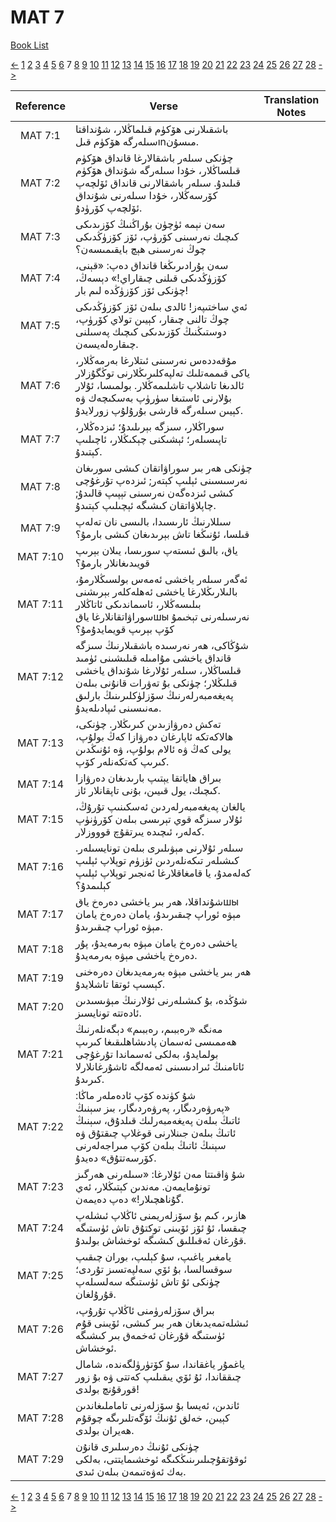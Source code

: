 # MAT 7
[Book List](../README.md)

[<-](./chapter_6.md) [1](./chapter_1.md) [2](./chapter_2.md) [3](./chapter_3.md) [4](./chapter_4.md) [5](./chapter_5.md) [6](./chapter_6.md) 7 [8](./chapter_8.md) [9](./chapter_9.md) [10](./chapter_10.md) [11](./chapter_11.md) [12](./chapter_12.md) [13](./chapter_13.md) [14](./chapter_14.md) [15](./chapter_15.md) [16](./chapter_16.md) [17](./chapter_17.md) [18](./chapter_18.md) [19](./chapter_19.md) [20](./chapter_20.md) [21](./chapter_21.md) [22](./chapter_22.md) [23](./chapter_23.md) [24](./chapter_24.md) [25](./chapter_25.md) [26](./chapter_26.md) [27](./chapter_27.md) [28](./chapter_28.md) [->](./chapter_8.md)

| Reference | Verse | Translation Notes |
|:---------:|-------|-------------------|
|MAT 7:1|باشقىلارنى ھۆكۈم قىلماڭلار، شۇنداقتا سىلەرگە ھۆكۈم قىلınمىسۇن.||
|MAT 7:2|چۈنكى سىلەر باشقالارغا قانداق ھۆكۈم قىلساڭلار، خۇدا سىلەرگە شۇنداق ھۆكۈم قىلىدۇ. سىلەر باشقالارنى قانداق ئۆلچەپ كۆرسەڭلار، خۇدا سىلەرنى شۇنداق ئۆلچەپ كۆرۈدۇ.||
|MAT 7:3|سەن نېمە ئۈچۈن بۇراڭنىڭ كۆزىدىكى كىچىك نەرسىنى كۆرۈپ، ئۆز كۆزۈڭدىكى چوڭ نەرسىنى ھېچ بايقىمىسەن؟||
|MAT 7:4|سەن بۇرادىرىڭغا قانداق دەپ: «قېنى، كۆزۈڭدىكى قىلنى چىقاراي!» دېسەڭ، چۈنكى ئۆز كۆزۈڭدە لىم بار!||
|MAT 7:5|ئەي ساختىپەز! ئالدى بىلەن ئۆز كۆزۈڭدىكى چوڭ تالنى چىقار، كېيىن تولاي كۆرۈپ، دوستىڭنىڭ كۆزىدىكى كىچىك پەسىلنى چىقارەلەيسەن.||
|MAT 7:6|مۇقەددەس نەرسىنى ئىتلارغا بەرمەڭلار، ياكى قىممەتلىك تەلپەكلىرىڭلارنى توڭگۇزلار ئالدىغا تاشلاپ تاشلىمەڭلار. بولمىسا، ئۇلار بۇلارنى ئاستىغا سۈرۈپ بەسكىچەك ۋە كېيىن سىلەرگە قارشى بۇرۇلۇپ زورلايدۇ.||
|MAT 7:7|سوراڭلار، سىزگە بېرىلىدۇ؛ ئىزدەڭلار، تاپىسىلەر؛ ئېشىكنى چېكىڭلار، ئاچىلىپ كېتىدۇ.||
|MAT 7:8|چۈنكى ھەر بىر سوراۋاتقان كىشى سورىغان نەرسىسىنى ئېلىپ كېتەر; ئىزدەپ تۇرغۇچى كىشى ئىزدەگەن نەرسىنى تېپىپ قالىدۇ; چاپلاۋاتقان كىشىگە ئېچىلىپ كېتىدۇ.||
|MAT 7:9|سىللارنىڭ ئارىسىدا، بالىسى نان تەلەپ قىلسا، ئۇنىڭغا تاش بېرىدىغان كىشى بارمۇ؟||
|MAT 7:10|ياق، بالىق ئىستەپ سورىسا، يىلان بېرىپ قويىدىغانلار بارمۇ؟||
|MAT 7:11|ئەگەر سىلەر ياخشى ئەمەس بولسىڭلارمۇ، بالىلارىڭلارغا ياخشى ئەھلەكلەر بېرىشنى بىلىسەڭلار، ئاسماندىكى ئاتاڭلار سوراۋاتقانلارغا ياقшы نەرسىلەرنى تېخىمۇ كۆپ بېرىپ قويمايدۇمۇ؟||
|MAT 7:12|شۇڭاكى، ھەر نەرسىدە باشقىلارنىڭ سىزگە قانداق ياخشى مۇامىلە قىلىشىنى ئۈمىد قىلساڭلار، سىلەر ئۇلارغا شۇنداق ياخشى قىلىڭلار؛ چۈنكى بۇ تەۋرات قانۇنى بىلەن پەيغەمبەرلەرنىڭ سۆزلۈكلىرىنىڭ بارلىق مەنىسىنى ئىپادىلەيدۇ.||
|MAT 7:13|تەكش دەرۋازىدىن كىرىڭلار. چۈنكى، ھالاكەتكە ئاپارغان دەرۋازا كەڭ بولۇپ، يولى كەڭ ۋە ئالام بولۇپ، ۋە ئۇنىڭدىن كىرىپ كەتكەنلەر كۆپ.||
|MAT 7:14|بىراق ھاياتقا يېتىپ بارىدىغان دەرۋازا كىچىك، يول قىيىن، بۇنى تاپقانلار ئاز.||
|MAT 7:15|يالغان پەيغەمبەرلەردىن ئەسكىنىپ تۇرۇڭ، ئۇلار سىزگە قوي تېرىسى بىلەن كۆرۈنۈپ كەلەر، ئىچىدە يىرتقۇچ قوووزلار.||
|MAT 7:16|سىلەر ئۇلارنى مېۋىلىرى بىلەن تونايسىلەر. كىشىلەر تىكەنلەردىن ئۈزۈم توپلاپ ئېلىپ كەلەمدۇ، يا قامغاقلارغا ئەنجىر توپلاپ ئېلىپ كېلىمدۇ؟||
|MAT 7:17|شۇنداقلا، ھەر بىر ياخشى دەرەخ ياقшы مېۋە ئوراپ چىقىرىدۇ، يامان دەرەخ يامان مېۋە ئوراپ چىقىرىدۇ.||
|MAT 7:18|ياخشى دەرەخ يامان مېۋە بەرمەيدۇ، پۇر دەرەخ ياخشى مېۋە بەرمەيدۇ.||
|MAT 7:19|ھەر بىر ياخشى مېۋە بەرمەيدىغان دەرەخنى كېسىپ ئوتقا تاشلايدۇ.||
|MAT 7:20|شۇڭدە، بۇ كىشىلەرنى ئۇلارنىڭ مېۋىسىدىن ئادەتتە تونايسىز.||
|MAT 7:21|مەنگە «رەببىم، رەببىم» دېگەنلەرنىڭ ھەممىسى ئەسمان پادىشاھلىقىغا كىرىپ بولمايدۇ، بەلكى ئەسماندا تۇرغۇچى ئاتامنىڭ ئىرادىسىنى ئەمەلگە ئاشۇرغانلارلا كىرىدۇ.||
|MAT 7:22|شۇ كۈندە كۆپ ئادەملەر ماڭا: «پەرۋەردىگار، پەرۋەردىگار، بىز سېنىڭ ئاتىڭ بىلەن پەيغەمبەرلىك قىلدۇق، سېنىڭ ئاتىڭ بىلەن جىنلارنى قوغلاپ چىقتۇق ۋە سېنىڭ ئاتىڭ بىلەن كۆپ مىراجەلەرنى كۆرسەتتۇق» دەيدۇ.||
|MAT 7:23|شۇ ۋاقىتتا مەن ئۇلارغا: «سىلەرنى ھەرگىز تونۇمايمەن. مەندىن كېتىڭلار، ئەي گۇناھچىلار!» دەپ دەيمەن.||
|MAT 7:24|ھازىر، كىم بۇ سۆزلەريمنى ئاڭلاپ ئىشلەپ چىقسا، ئۇ ئۆز ئۆيىنى توكتۇق تاش ئۈستىگە قۇرغان ئەقىللىق كىشىگە ئوخشاش بولىدۇ.||
|MAT 7:25|يامغىر ياغىپ، سۇ كېلىپ، بوران چىقىپ سوقسالسا، بۇ ئۆي سەلپەتسىز تۇردى؛ چۈنكى ئۇ تاش ئۈستىگە سەلسىلەپ قۇرۇلغان.||
|MAT 7:26|بىراق سۆزلەرۈمنى ئاڭلاپ تۇرۇپ، ئىشلەتمەيدىغان ھەر بىر كىشى، ئۆيىنى قۇم ئۈستىگە قۇرغان ئەخمەق بىر كىشىگە ئوخشاش.||
|MAT 7:27|ياغمۇر ياغقاندا، سۇ كۆتۈرۈلگەندە، شامال چىققاندا، ئۇ ئۆي يىقىلىپ كەتتى ۋە بۇ زور قورقۇنچ بولدى!||
|MAT 7:28|ئاندىن، ئەيسا بۇ سۆزلەرنى تاماملىغاندىن كېيىن، خەلق ئۇنىڭ ئۆگەتلىرىگە چوقۇم ھەيران بولدى.||
|MAT 7:29|چۈنكى ئۇنىڭ دەرسلىرى قانۇن ئوقۇتقۇچىلىرىنىڭكىگە ئوخشىمايتتى، بەلكى بەك ئەۋەتىمەن بىلەن ئىدى.||


[<-](./chapter_6.md) [1](./chapter_1.md) [2](./chapter_2.md) [3](./chapter_3.md) [4](./chapter_4.md) [5](./chapter_5.md) [6](./chapter_6.md) 7 [8](./chapter_8.md) [9](./chapter_9.md) [10](./chapter_10.md) [11](./chapter_11.md) [12](./chapter_12.md) [13](./chapter_13.md) [14](./chapter_14.md) [15](./chapter_15.md) [16](./chapter_16.md) [17](./chapter_17.md) [18](./chapter_18.md) [19](./chapter_19.md) [20](./chapter_20.md) [21](./chapter_21.md) [22](./chapter_22.md) [23](./chapter_23.md) [24](./chapter_24.md) [25](./chapter_25.md) [26](./chapter_26.md) [27](./chapter_27.md) [28](./chapter_28.md) [->](./chapter_8.md)